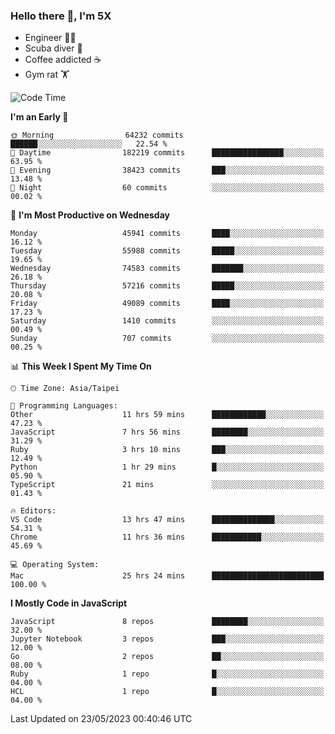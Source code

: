### Hello there 👋, I'm 5X

* Engineer 👨‍💻
* Scuba diver 🤿
* Coffee addicted ☕️
* Gym rat 🏋️

<!--START_SECTION:waka-->
![Code Time](http://img.shields.io/badge/Code%20Time-179%20hrs%2028%20mins-blue)

**I'm an Early 🐤** 

```text
🌞 Morning                64232 commits       ██████░░░░░░░░░░░░░░░░░░░   22.54 % 
🌆 Daytime                182219 commits      ████████████████░░░░░░░░░   63.95 % 
🌃 Evening                38423 commits       ███░░░░░░░░░░░░░░░░░░░░░░   13.48 % 
🌙 Night                  60 commits          ░░░░░░░░░░░░░░░░░░░░░░░░░   00.02 % 
```
📅 **I'm Most Productive on Wednesday** 

```text
Monday                   45941 commits       ████░░░░░░░░░░░░░░░░░░░░░   16.12 % 
Tuesday                  55988 commits       █████░░░░░░░░░░░░░░░░░░░░   19.65 % 
Wednesday                74583 commits       ███████░░░░░░░░░░░░░░░░░░   26.18 % 
Thursday                 57216 commits       █████░░░░░░░░░░░░░░░░░░░░   20.08 % 
Friday                   49089 commits       ████░░░░░░░░░░░░░░░░░░░░░   17.23 % 
Saturday                 1410 commits        ░░░░░░░░░░░░░░░░░░░░░░░░░   00.49 % 
Sunday                   707 commits         ░░░░░░░░░░░░░░░░░░░░░░░░░   00.25 % 
```


📊 **This Week I Spent My Time On** 

```text
🕑︎ Time Zone: Asia/Taipei

💬 Programming Languages: 
Other                    11 hrs 59 mins      ████████████░░░░░░░░░░░░░   47.23 % 
JavaScript               7 hrs 56 mins       ████████░░░░░░░░░░░░░░░░░   31.29 % 
Ruby                     3 hrs 10 mins       ███░░░░░░░░░░░░░░░░░░░░░░   12.49 % 
Python                   1 hr 29 mins        █░░░░░░░░░░░░░░░░░░░░░░░░   05.90 % 
TypeScript               21 mins             ░░░░░░░░░░░░░░░░░░░░░░░░░   01.43 % 

🔥 Editors: 
VS Code                  13 hrs 47 mins      ██████████████░░░░░░░░░░░   54.31 % 
Chrome                   11 hrs 36 mins      ███████████░░░░░░░░░░░░░░   45.69 % 

💻 Operating System: 
Mac                      25 hrs 24 mins      █████████████████████████   100.00 % 
```

**I Mostly Code in JavaScript** 

```text
JavaScript               8 repos             ████████░░░░░░░░░░░░░░░░░   32.00 % 
Jupyter Notebook         3 repos             ███░░░░░░░░░░░░░░░░░░░░░░   12.00 % 
Go                       2 repos             ██░░░░░░░░░░░░░░░░░░░░░░░   08.00 % 
Ruby                     1 repo              █░░░░░░░░░░░░░░░░░░░░░░░░   04.00 % 
HCL                      1 repo              █░░░░░░░░░░░░░░░░░░░░░░░░   04.00 % 
```




 Last Updated on 23/05/2023 00:40:46 UTC
<!--END_SECTION:waka-->
